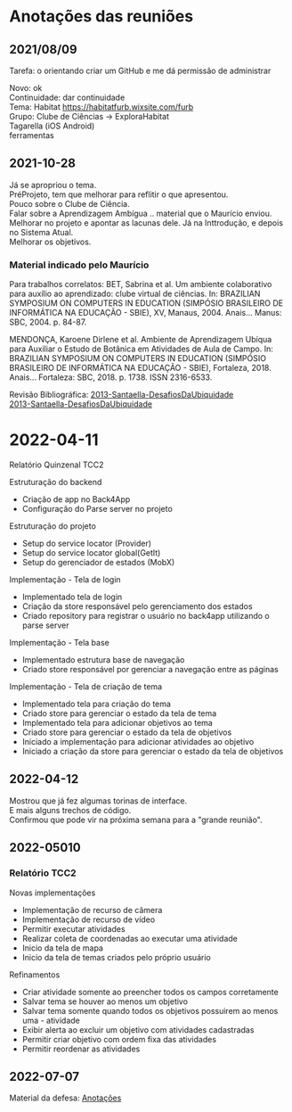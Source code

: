 # Anotações das reuniões  

## 2021/08/09  

Tarefa: o orientando criar um GitHub e me dá permissão de administrar  

Novo: ok  
Continuidade: dar continuidade  
Tema: Habitat <https://habitatfurb.wixsite.com/furb>  
   Grupo: Clube de Ciências -> ExploraHabitat  
Tagarella (iOS Android)  
  ferramentas  

## 2021-10-28

Já se apropriou o tema.  
PréProjeto, tem que melhorar para reflitir o que apresentou.  
Pouco sobre o Clube de Ciência.  
Falar sobre a Aprendizagem Ambígua .. material que o Maurício enviou.  
Melhorar no projeto e apontar as lacunas dele. Já na Inttrodução, e depois no Sistema Atual.  
Melhorar os objetivos.

### Material indicado pelo Maurício

Para trabalhos correlatos:
   BET, Sabrina et al. Um ambiente colaborativo para auxílio ao aprendizado: clube virtual de ciências. In: BRAZILIAN SYMPOSIUM ON COMPUTERS IN EDUCATION (SIMPÓSIO BRASILEIRO DE INFORMÁTICA NA EDUCAÇÃO - SBIE), XV, Manaus, 2004. Anais... Manus: SBC, 2004. p. 84-87. 

   MENDONÇA, Karoene Dirlene et al. Ambiente de Aprendizagem Ubíqua para Auxiliar o Estudo de Botânica em Atividades de Aula de Campo. In: BRAZILIAN SYMPOSIUM ON COMPUTERS IN EDUCATION (SIMPÓSIO BRASILEIRO DE INFORMÁTICA NA EDUCAÇÃO - SBIE), Fortaleza, 2018. Anais... Fortaleza: SBC, 2018. p. 1738. ISSN 2316-6533.

Revisão Bibliográfica:
[2013-Santaella-DesafiosDaUbiquidade](DefesaPreProjeto\2013-Santaella-DesafiosDaUbiquidade.pdf "2013-Santaella-DesafiosDaUbiquidade")  
[2013-Santaella-DesafiosDaUbiquidade](DefesaPreProjeto\2014-Santaella-AprendizagemUbíquaNaEducação.pdf "2013-Santaella-DesafiosDaUbiquidade")  

# 2022-04-11

Relatório Quinzenal TCC2

Estruturação do backend  

- Criação de app no Back4App  
- Configuração do Parse server no projeto  

Estruturação do projeto  

- Setup do service locator (Provider)  
- Setup do service locator global(GetIt)  
- Setup do gerenciador de estados (MobX)  

Implementação - Tela de login  

- Implementado tela de login  
- Criação da store responsável pelo gerenciamento dos estados  
- Criado repository para registrar o usuário no back4app utilizando o parse server  

Implementação - Tela base  

- Implementado estrutura base de navegação  
- Criado store responsável por gerenciar a navegação entre as páginas  

Implementação - Tela de criação de tema  

- Implementado tela para criação do tema  
- Criado store para gerenciar o estado da tela de tema  
- Implementado tela para adicionar objetivos ao tema  
- Criado store para gerenciar o estado da tela de objetivos  
- Iniciado a implementação para adicionar atividades ao objetivo  
- Iniciado a criação da store para gerenciar o estado da tela de objetivos  

## 2022-04-12

Mostrou que já fez algumas torinas de interface.  
E mais alguns trechos de código.  
Confirmou que pode vir na próxima semana para a "grande reunião".  

## 2022-05010

### Relatório TCC2

Novas implementações  

- Implementação de recurso de câmera  
- Implementação de recurso de vídeo  
- Permitir executar atividades  
- Realizar coleta de coordenadas ao executar uma atividade  
- Inicio da tela de mapa  
- Inicio da tela de temas criados pelo próprio usuário  

Refinamentos

- Criar atividade somente ao preencher todos os campos corretamente  
- Salvar tema se houver ao menos um objetivo  
- Salvar tema somente quando todos os objetivos possuirem ao menos   uma - atividade  
- Exibir alerta ao excluir um objetivo com atividades cadastradas  
- Permitir criar objetivo com ordem fixa das atividades  
- Permitir reordenar as atividades  

## 2022-07-07

Material da defesa: [Anotações](tcc_MatheusSoaresLima_2022-07-07_banca_anotacoes.md "Anotações")  
